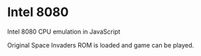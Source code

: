 Intel 8080
=========

Intel 8080 CPU emulation in JavaScript

Original Space Invaders ROM is loaded and game can be played.


